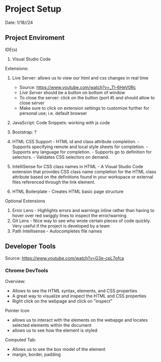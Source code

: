 # Project Setup 
Date: 1/18//24 

## Project Enviroment 

IDE(s)
  1. Visual Studio Code

Extensions:  
  1. Live Server: allows us to view our html and css changes in real time
     - Source: https://www.youtube.com/watch?v=_Tl-6HeV0Rc
     - _Live Server_ should be a button on bottom of window
     - To close the server: click on the button (port #) and should allow to close server
     - Make sure to click on extension settings to customize further for personal use; i.e. default browser
      
  2. JavaScript: Code Snippets: working with js code
  
  3. Bootstrap: ?

  4. HTML CSS Support 
    - HTML id and class attribute completion.
    - Supports specifying remote and local style sheets for completion.
    - Supports any language for completion.
    - Supports go to definition for selectors.
    - Validates CSS selectors on demand.

  5. IntelliSense for CSS class names in HTML
    - A Visual Studio Code extension that provides CSS class name completion for the HTML class attribute based on the definitions found in your workspace or external files referenced through the link element.
  
  6. HTML Boilerplate 
    - Creates HTML basic page structure 
  
Optional Extensions
  1. Error Lens - Highlights errors and warnings inline rather than having to hover over red swiggly lines to inspect the error/warning
  2. Git Lens - Nice way to see who wrote certain pieces of code quickly. Very useful if the project is developed by a team
  3. Path Intellisense - Autocompletes file names 


## Developer Tools 
Source: https://www.youtube.com/watch?v=G3e-cpL7ofca

### Chrome DevTools

Overview: 
- Allows to see the HTML syntax, elements, and CSS properties
- A great way to visualize and inspect the HTML and CSS properties 
- Right click on the webpage and click on "inspect"

Pointer Icon
- allows us to interact with the elements on the webapge and locates selected elements within the document
- allows us to see how the element is styled 

Computed Tab: 
- Allows us to see the box model of the element
- margin, border, padding 

